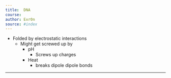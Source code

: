 ```yaml
---
title:  DNA
course: 
author: Exr0n
source: #index
---
```


- Folded by electrostatic interactions
	- Might get screwed up by
		- pH
			- Screws up charges
		- Heat
			- breaks dipole dipole bonds

---